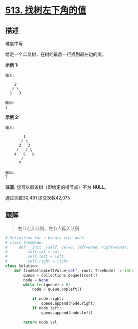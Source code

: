 # [513. 找树左下角的值](https://leetcode-cn.com/problems/find-bottom-left-tree-value/)

## 描述

难度中等

给定一个二叉树，在树的最后一行找到最左边的值。

**示例 1:**

```
输入:

    2
   / \
  1   3

输出:
1
```

 

**示例 2:**

```
输入:

        1
       / \
      2   3
     /   / \
    4   5   6
       /
      7

输出:
7
```

**注意:** 您可以假设树（即给定的根节点）不为 **NULL**。

通过次数30,491 提交次数42,075



## 题解

>右节点入队列，左节点再入队列

```python
# Definition for a binary tree node.
# class TreeNode:
#     def __init__(self, val=0, left=None, right=None):
#         self.val = val
#         self.left = left
#         self.right = right
class Solution:
    def findBottomLeftValue(self, root: TreeNode) -> int:
        queue = collections.deque([root])
        node = None
        while len(queue) > 0:
            node = queue.popleft()
        
            if node.right:
                queue.append(node.right)
            if node.left:
                queue.append(node.left)
        
        return node.val
```

